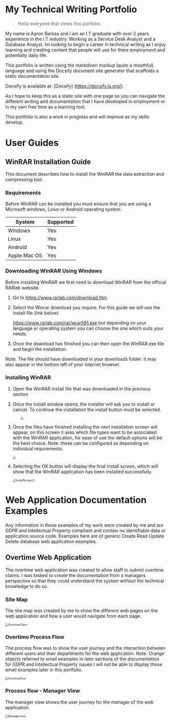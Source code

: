 # My Technical Writing Portfolio

> Hello everyone that views this portfolio.

My name is Aaron Barkas and I am an I.T graduate with over 2 years experience in the I.T industry. Working as a Service Desk Analyst and a Database Analyst. Im looking to begin a career in technical writing as I enjoy learning and creating content that people will use for there employment and potentially daily life.

This portfolio is written using the markdown markup (quite a mouthful) language and using the Docsify document site generator that scaffolds a static documentation site.

Docsify is available at:  [Docsify] (https://docsify.js.org/).

As I hope to keep this as a static site with one page so you can navigate the different writing and documentation that I have developed in employment or in my own free time as a learning tool.

This portfolio is also a work in progress and will improve as my skills develop.


# User Guides



## WinRAR Installation Guide
This document describes how to install the WinRAR the data extraction and compressing tool.



### Requirements
Before WinRAR can be installed you must ensure that you are using a Microsoft windows, Linux or Android operating system.

| System       | Supported |
| ------------ | --------- |
| Windows      | Yes       |
| Linux        | Yes       |
| Android      | Yes       |
| Apple Mac OS | Yes       |

### Downloading WinRAR Using Windows
Before installing WinRAR we first need to download WinRAR from the official RARlab website.

1. Go to https://www.rarlab.com/download.htm 

2. Select the Winrar download you require. For this guide we will use the install file (link below)

   https://www.rarlab.com/rar/wrar591.exe but depending on your language or operating system you can choose the one which suits your needs.

3. Once the download has finished you can then open the WinRAR.exe file and begin the installation. 

Note. The file should have downloaded in your downloads folder. It may also appear in the bottom left of your internet browser.

### Installing WinRAR

1. Open the WinRAR install file that was downloaded in the previous section

2. Once the install window opens, the installer will ask you to install or cancel. To continue the installation the install button must be selected.

   

   <img src="InstallScreen1.PNG" style="zoom:60%; padding-left: 40px;" />

   

3. Once the files have finished installing the next installation screen will appear, on this screen it asks which file types want to be associated with the WinRAR application, for ease of use the default options will be the best choice. Note. these can be configured as depending on individual requirements.

   <img src="InstallScreen2.PNG" style="zoom:60%;" />

4. Selecting the OK button will display the final install screen, which will show that the WinRAR application has been installed successfully.

   <img src="InstallScreen3.PNG" alt="InstallScreen3" style="zoom:60%; " />



# Web Application Documentation Examples

Any information in these examples of my work were created by me and are GDPR and Intellectual Property compliant and contain no identifiable data or application source code. Examples here are of generic Create Read Update Delete database web application examples. 

## Overtime Web Application

The overtime web application was created to allow staff to submit overtime claims. I was tasked to create the documentation from a managers perspective so that they could understand the system without the technical knowledge to do so.

### Site Map

The site map was created by me to show the different web pages on the web application and how a user would navigate from each page.

<img src="OvertimeClaim.PNG" alt="OvertimeClaim" style="zoom:60%;" />

### Overtime Process Flow

The process flow was to show the user journey and the interaction between different users and their departments for the web application. Note. Orange objects referred to email examples in later sections of the documentation for GDPR and Intellectual Property issues I will not be able to display those email examples later in this portfolio.

<img src="OvertimeFlow.PNG" alt="OvertimeFlow" style="zoom:60%;" /> 



### Process flow - Manager View

The manager view shows the user journey for the manager of the web application.

<img src="ManagerView.PNG" alt="ManagerView" style="zoom:60%; padding-right: 220px;" />
